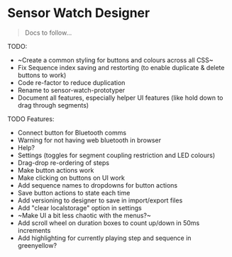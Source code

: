# Sensor Watch Designer

>
> Docs to follow...
>

TODO:

+ ~Create a common styling for buttons and colours across all CSS~
+ Fix Sequence index saving and restorting (to enable duplicate & delete buttons to work)
+ Code re-factor to reduce duplication
+ Rename to sensor-watch-prototyper
+ Document all features, especially helper UI features (like hold down to drag through segments)

TODO Features:

+ Connect button for Bluetooth comms
+ Warning for not having web bluetooth in browser
+ Help?
+ Settings (toggles for segment coupling restriction and LED colours)
+ Drag-drop re-ordering of steps
+ Make button actions work
+ Make clicking on buttons on UI work
+ Add sequence names to dropdowns for button actions
+ Save button actions to state each time
+ Add versioning to designer to save in import/export files
+ Add "clear localstorage" option in settings
+ ~Make UI a bit less chaotic with the menus?~
+ Add scroll wheel on duration boxes to count up/down in 50ms increments
+ Add highlighting for currently playing step and sequence in greenyellow?  